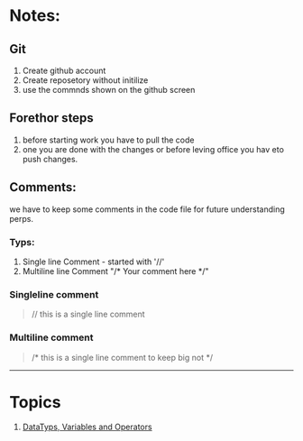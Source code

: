 # Notes:

## Git
1. Create github account
1. Create reposetory without initilize 
2. use the commnds shown on the github screen

## Forethor steps
 1. before starting work you have to pull the code
 1. one you are done with the changes or before leving office you hav eto push changes.


## Comments:
we have to keep some comments in the code file for future understanding perps.
### Typs:
1. Single line Comment - started with '//'
1. Multiline line Comment "/* Your comment here */"

### Singleline comment
> // this is a single line comment

### Multiline comment
> /* 
> this is a single line comment 
> to keep big not
> */

---
# Topics
1. [DataTyps, Variables and Operators](Topic-1.md)

